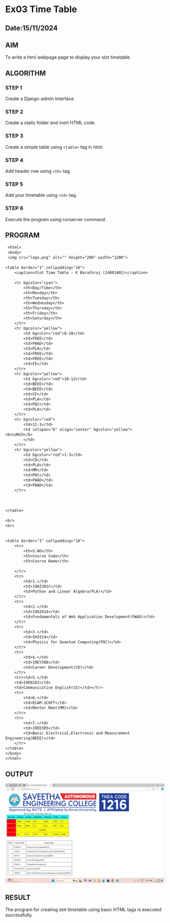 # Ex03 Time Table
## Date:15/11/2024

## AIM
To write a html webpage page to display your slot timetable.

## ALGORITHM
### STEP 1
Create a Django-admin Interface.

### STEP 2
Create a static folder and inert HTML code.

### STEP 3
Create a simple table using ```<table>``` tag in html.

### STEP 4
Add header row using ```<th>``` tag.

### STEP 5
Add your timetable using ```<td>``` tag.

### STEP 6
Execute the program using runserver command.

## PROGRAM
```
 <html>
 <body>
 <img src="logo.png" alt="" height="200" width="1200">

<table border="1" cellpadding="10">
    <caption>Slot Time Table - K Barathraj (24001402)</caption>
    
    <tr bgcolor="cyan">
        <th>Day/Time</th>
        <th>Monday</th>
        <th>Tuesday</th>
        <th>Wednesday</th>
        <th>Thursday</th>
        <th>Friday</th>
        <th>Saturday</th>
    </tr>
    <tr bgcolor="yellow">
        <td bgcolor="red">8-10</td>
        <td>FREE</td>
        <td>FWAD</td>
        <td>PLA</td>
        <td>FREE</td>
        <td>FREE</td>
        <td>CE</td>
    </tr>
    <tr bgcolor="yellow">
        <td bgcolor="red">10-12</td>
        <td>BEEE</td>
        <td>BEEE</td>
        <td>CE</td>
        <td>PLA</td>
        <td>PQC</td>
        <td>PLA</td>
    </tr>
    <tr bgcolor="red">
        <td>12-1</td>
        <td colspan="6" align="center" bgcolor="yellow">           <b>LUNCH</b>
        </td>
    </tr>
    <tr bgcolor="yellow">
        <td bgcolor="red">1-3</td>
        <td>CD</td>
        <td>PLA</td>
        <td>MM</td>
        <td>PQC</td>
        <td>FWAD</td>
        <td>FWAD</td>
    </tr>
    
    

</table>

<br>
<br>


<table border="1" cellpadding="10">
    <tr>
        <th>S.NO</th>
        <th>Course Code</th>
        <th>Course Name</th>
        
    </tr>
    <tr>
        <td>1.</td>
        <td>19AI301C</td>
        <td>Python and Linear Algebra(PLA)</td>
    </tr>
    <tr>
        <td>2.</td>
        <td>19AI414</td>
        <td>Fundamentals of Web Application Development(FWAD)</td>
    </tr>
    <tr>
        <td>3.</td>
        <td>SH3214</td>
        <td>Physics for Quantum Computing(PQC)</td>
    </tr>
    <tr>
        <td>4.</td>
        <td>19EY308</td>
        <td>Career Development(CD)</td>
    </tr>
    <tr><td>5.</td>
    <td>19EN101</td>
    <td>Communicative English(CE)</td></tr>
    <tr>
        <td>6.</td>
        <td>ECAM-SCOFT</td>
        <td>Mentor Meet(MM)</td>
    </tr>
    <tr>
        <td>7.</td>
        <td>19EE305</td>
        <td>Basic Electrical,Electronic and Measurement Engineering(BEEE)</td>
    </tr>
</table>
</body>
</html>
```

## OUTPUT
![alt text](<Screenshot (5).png>)

## RESULT
The program for creating slot timetable using basic HTML tags is executed successfully.